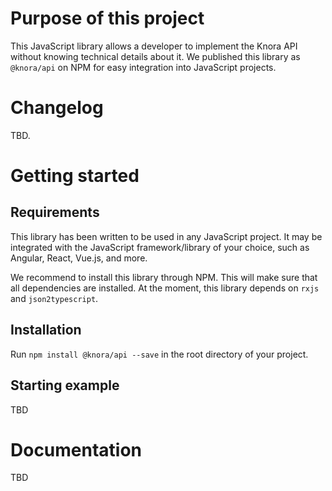 # Purpose of this project

This JavaScript library allows a developer to implement the Knora API without knowing technical details about it.
We published this library as `@knora/api` on NPM for easy integration into JavaScript projects.

# Changelog

TBD.

# Getting started

## Requirements

This library has been written to be used in any JavaScript project.
It may be integrated with the JavaScript framework/library of your choice, such as Angular, React, Vue.js, and more.

We recommend to install this library through NPM. This will make sure that all dependencies are installed.
At the moment, this library depends on `rxjs` and `json2typescript`.

## Installation

Run `npm install @knora/api --save` in the root directory of your project.

## Starting example

TBD

# Documentation

TBD